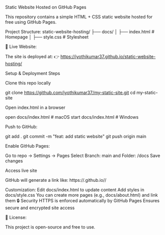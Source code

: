 Static Website Hosted on GitHub Pages

This repository contains a simple HTML + CSS static website hosted for free using GitHub Pages.

Project Structure:
static-website-hosting/
├── docs/
│   ├── index.html   # Homepage
│   ├── style.css    # Stylesheet

🚀 Live Website:

The site is deployed at:
👉 https://jyothikumar37.github.io/static-website-hosting/

Setup & Deployment Steps

Clone this repo locally

git clone https://github.com/jyothikumar37/my-static-site.git
cd my-static-site


Open index.html in a browser

open docs/index.html   # macOS
start docs/index.html  # Windows


Push to GitHub:

git add .
git commit -m "feat: add static website"
git push origin main


Enable GitHub Pages:

Go to repo → Settings → Pages
Select Branch: main and Folder: /docs
Save changes

Access live site

GitHub will generate a link like:
https://<username>.github.io/<repo-name>/

Customization:
Edit docs/index.html to update content
Add styles in docs/style.css
You can create more pages (e.g., docs/about.html) and link them
🔒 Security
HTTPS is enforced automatically by GitHub Pages
Ensures secure and encrypted site access

📜 License:

This project is open-source and free to use.
